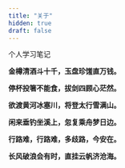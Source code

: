 ```yaml
---
title: "关于"
hidden: true
draft: false
---
```


个人学习笔记


**金樽清酒斗十千，玉盘珍馐直万钱。**

**停杯投箸不能食，拔剑四顾心茫然。**

**欲渡黄河冰塞川，将登太行雪满山。**

**闲来垂钓坐溪上，忽复乘舟梦日边。**

**行路难，行路难，多歧路，今安在。**

**长风破浪会有时，直挂云帆济沧海。**


